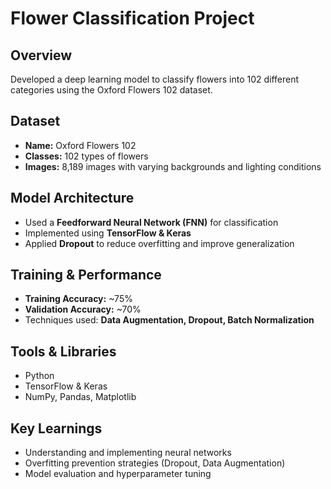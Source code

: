 # Flower Classification Project

## Overview
Developed a deep learning model to classify flowers into 102 different categories using the Oxford Flowers 102 dataset.

## Dataset
- **Name:** Oxford Flowers 102
- **Classes:** 102 types of flowers
- **Images:** 8,189 images with varying backgrounds and lighting conditions

## Model Architecture
- Used a **Feedforward Neural Network (FNN)** for classification
- Implemented using **TensorFlow & Keras**
- Applied **Dropout** to reduce overfitting and improve generalization

## Training & Performance
- **Training Accuracy:** ~75%
- **Validation Accuracy:** ~70%
- Techniques used: **Data Augmentation, Dropout, Batch Normalization**

## Tools & Libraries
- Python
- TensorFlow & Keras
- NumPy, Pandas, Matplotlib

## Key Learnings
- Understanding and implementing neural networks
- Overfitting prevention strategies (Dropout, Data Augmentation)
- Model evaluation and hyperparameter tuning
